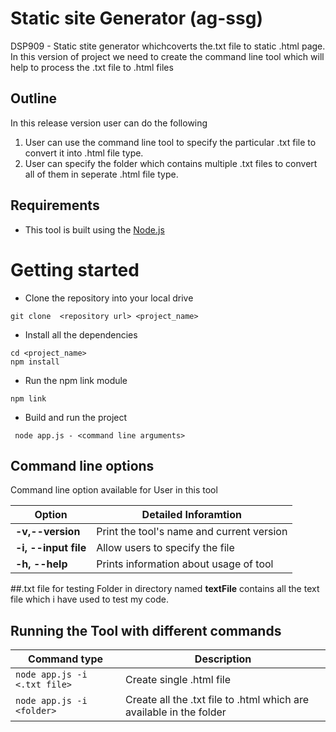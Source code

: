 # Static site Generator (ag-ssg)
 DSP909 - Static stite generator whichcoverts the.txt file to static .html page. In this version of project we need to create the command line tool which will help to process the .txt file to .html files
 
 
## Outline
 In this release version user can do the following
  
  1. User can use the command line tool to specify the particular .txt file  to convert it into .html file type.
  2. User can specify the folder which contains multiple .txt files to convert all of them in seperate .html file type. 
 
 
## Requirements
   - This tool is built using the [Node.js](https://nodejs.org/en/)

# Getting started
 - Clone the repository into your local drive 
 ```
 git clone  <repository url> <project_name>
 ```
 - Install all the dependencies
 ```
 cd <project_name>
 npm install
 ```
 - Run the npm link module 
 ```
 npm link
 ```
 - Build and run the project
 ```
  node app.js - <command line arguments>
  ```
 ## Command line options
  Command line option available for User in this tool
 
 | Option | Detailed Inforamtion |
| ------------------------ | --------------------------------------------------------------------------------------------- |
| **-v,--version**         | Print the tool's name and current version|
| **-i, --input file**     | Allow users to specify the file          |
| **-h, --help**           | Prints information about usage of tool   |


##.txt file for testing 
Folder in directory named  **textFile** contains all the text file which i have used to test my code.

## Running the Tool with different commands

| Command type | Description |
| ------------------------- | ------------------------------------------------------------------------------------------------- |
| `node app.js -i <.txt file>`  | Create single .html file |             
| `node app.js -i <folder>`  |  Create all the .txt file to .html which are available in the folder  |


